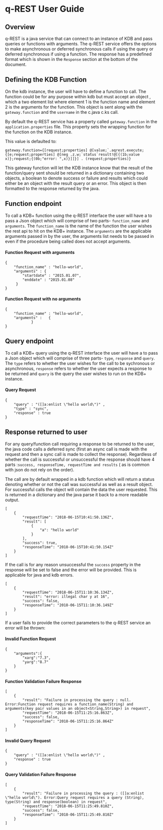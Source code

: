 # q-REST User Guide

## Overview

q-REST is a java service that can connect to an instance of KDB and pass queries or functions with arguments. The q-REST
service offers the options to make asynchronous or deferred synchronous calls if using the query or deferred synchronous
if using a function. The response has a predefined format which is shown in the `Response` section at the bottom of the
document.

## Defining the KDB Function

On the kdb instance, the user will have to define a function to call. The function could be for any purpose within kdb
but must accept an object , which a two element list where element 1 is the function name and element 2 is the arguments
for the function. This object is sent along with the `gateway.function` and the `username` in the c.java c.ks call.

By default the q-REST service has a property called  `gateway.function` in the `application.properties` file. This
property sets the wrapping function for the function on the KDB instance.

This value is defaulted to:

    gateway.function={[request;properties] @[value;`.aqrest.execute;{[e;request;properties] @[neg .z.w;`status`result!@[{(1b;value x)};request;{(0b;"error: ",x)}]]}] . (request;properties)}

This gateway function will let the KDB instance know that the result of the function/query sent should be returned in a
dictionary containing two objects, a boolean to denote success or failure and results which could either be an object
with the result query or an error. This object is then formatted to the response returned by the java.

## Function endpoint

To call a KDB+ function using the q-REST interface the user will have a to pass a Json object which will comprise of two
parts- `function_name` and `arguments`. The `function_name` is the name of the function the user wishes the rest api to
hit on the KDB+ instance. The `arguments` are the applicable arguments passed in by the user, the arguments list needs
to be passed in even if the procedure being called does not accept arguments.

#### Function Request with arguments

    {
        "function_name" : "hello-world",
        "arguments" : {
            "startdate" : "2015.01.07",
            "enddate" : "2015.01.08"
         }
    }

#### Function Request with no arguments

    {
        "function_name" : "hello-world",
        "arguments" :   {
                }
    }

## Query endpoint

To call a KDB+ query using the q-REST interface the user will have a to pass a Json object which will comprise of three
parts- `type`, `response` and `query`. The `type` refers to whether the user wishes for the call to be sychronous or
asynchronous, `response` refers to whether the user expects a response to be returned and `query` is the query the user
wishes to run on the KDB+ instance.

#### Query Request

    {
	    "query" : "([]a:enlist \"hello world\")" ,    
	    "type" : "sync",
        "response" : true
    }

## Response returned to user

For any query/function call requiring a response to be returned to the user, the java code calls a deferred sync (first
an async call is made with the request and then a sync call is made to collect the response). Regardless of whether the
call is successful or unsuccessful the response should have 4 parts :`success, responseTime, requestTime and results` (
as is common with json do not rely on the order).

The call are by default wrapped in a kdb function which will return a status denoting whether or not the call was
successful as well as a result object. For successful calls the object will contain the data the user requested. This is
returned in a dictionary and the java parse it back to a more readable output.

    [
        {
            "requestTime": "2018-06-15T10:41:50.136Z",
            "result": [
                {
                    "a": "hello world"
                }
            ],
            "success": true,
            "responseTime": "2018-06-15T10:41:50.154Z"
        }
    ]

If the call is for any reason unsuccessful the `success` property in the response will be set to false and the error
will be provided. This is applicable for java and kdb errors.

    [
        {
            "requestTime": "2018-06-15T11:10:36.134Z",
            "result": "error: illegal char y at 16",
            "success": false,
            "responseTime": "2018-06-15T11:10:36.149Z"
        }
    ]

If a user fails to provide the correct parameters to the q-REST service an error will be thrown:

#### Invalid Function Request

    { 
        "arguments":{ 
            "xarg":"7.3", 
            "yarg":"8.7" 
        } 
    }

#### Function Validation Failure Response

    [
        {
            "result": "Failure in processing the query : null. Error:Function request requires a function_name(String) and arguments(key pair values in an object<String,String>) in request",
            "requestTime": "2018-06-15T11:25:16.863Z",
            "success": false,
            "responseTime": "2018-06-15T11:25:16.864Z"
        }
    ]

#### Invalid Query Request

    {
	    "query" : "([]a:enlist \"hello world\")" ,    
        "response" : true
    }

#### Query Validation Failure Response

    [
        {
            "result": "Failure in processing the query : ([]a:enlist \"hello world\"). Error:Query request requires a query (String), type(String) and response(boolean) in request",
            "requestTime": "2018-06-15T11:25:49.810Z",
            "success": false,
            "responseTime": "2018-06-15T11:25:49.810Z"
        }
    ]
